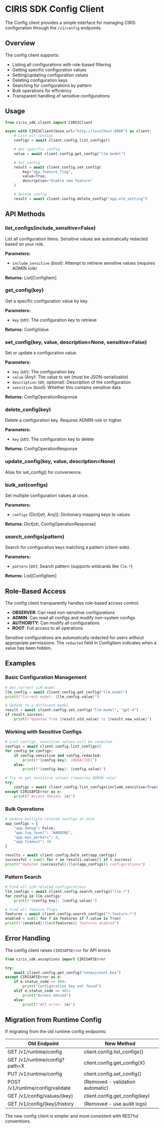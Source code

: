 # CIRIS SDK Config Client

The Config client provides a simple interface for managing CIRIS configuration through the `/v1/config` endpoints.

## Overview

The config client supports:
- Listing all configurations with role-based filtering
- Getting specific configuration values
- Setting/updating configuration values
- Deleting configuration keys
- Searching for configurations by pattern
- Bulk operations for efficiency
- Transparent handling of sensitive configurations

## Usage

```python
from ciris_sdk.client import CIRISClient

async with CIRISClient(base_url="http://localhost:8080") as client:
    # List all configs
    configs = await client.config.list_configs()

    # Get specific config
    value = await client.config.get_config("llm.model")

    # Set config
    result = await client.config.set_config(
        key="app.feature_flag",
        value=True,
        description="Enable new feature"
    )

    # Delete config
    result = await client.config.delete_config("app.old_setting")
```

## API Methods

### list_configs(include_sensitive=False)
List all configuration items. Sensitive values are automatically redacted based on your role.

**Parameters:**
- `include_sensitive` (bool): Attempt to retrieve sensitive values (requires ADMIN role)

**Returns:** List[ConfigItem]

### get_config(key)
Get a specific configuration value by key.

**Parameters:**
- `key` (str): The configuration key to retrieve

**Returns:** ConfigValue

### set_config(key, value, description=None, sensitive=False)
Set or update a configuration value.

**Parameters:**
- `key` (str): The configuration key
- `value` (Any): The value to set (must be JSON-serializable)
- `description` (str, optional): Description of the configuration
- `sensitive` (bool): Whether this contains sensitive data

**Returns:** ConfigOperationResponse

### delete_config(key)
Delete a configuration key. Requires ADMIN role or higher.

**Parameters:**
- `key` (str): The configuration key to delete

**Returns:** ConfigOperationResponse

### update_config(key, value, description=None)
Alias for set_config() for convenience.

### bulk_set(configs)
Set multiple configuration values at once.

**Parameters:**
- `configs` (Dict[str, Any]): Dictionary mapping keys to values

**Returns:** Dict[str, ConfigOperationResponse]

### search_configs(pattern)
Search for configuration keys matching a pattern (client-side).

**Parameters:**
- `pattern` (str): Search pattern (supports wildcards like `llm.*`)

**Returns:** List[ConfigItem]

## Role-Based Access

The config client transparently handles role-based access control:

- **OBSERVER**: Can read non-sensitive configurations
- **ADMIN**: Can read all configs and modify non-system configs
- **AUTHORITY**: Can modify all configurations
- **ROOT**: Full access to all operations

Sensitive configurations are automatically redacted for users without appropriate permissions. The `redacted` field in ConfigItem indicates when a value has been hidden.

## Examples

### Basic Configuration Management
```python
# Get current LLM model
llm_config = await client.config.get_config("llm.model")
print(f"Current model: {llm_config.value}")

# Update to a different model
result = await client.config.set_config("llm.model", "gpt-4")
if result.success:
    print(f"Updated from {result.old_value} to {result.new_value}")
```

### Working with Sensitive Configs
```python
# List configs, sensitive values will be redacted
configs = await client.config.list_configs()
for config in configs:
    if config.sensitive and config.redacted:
        print(f"{config.key}: [REDACTED]")
    else:
        print(f"{config.key}: {config.value}")

# Try to get sensitive values (requires ADMIN role)
try:
    configs = await client.config.list_configs(include_sensitive=True)
except CIRISAPIError as e:
    print(f"Access denied: {e}")
```

### Bulk Operations
```python
# Update multiple related configs at once
app_configs = {
    "app.debug": False,
    "app.log_level": "WARNING",
    "app.max_workers": 4,
    "app.timeout": 30
}

results = await client.config.bulk_set(app_configs)
successful = sum(1 for r in results.values() if r.success)
print(f"Updated {successful}/{len(app_configs)} configurations")
```

### Pattern Search
```python
# Find all LLM-related configurations
llm_configs = await client.config.search_configs("llm.*")
for config in llm_configs:
    print(f"{config.key}: {config.value}")

# Find all feature flags
features = await client.config.search_configs("*.feature.*")
enabled = sum(1 for f in features if f.value is True)
print(f"{enabled}/{len(features)} features enabled")
```

## Error Handling

The config client raises `CIRISAPIError` for API errors:

```python
from ciris_sdk.exceptions import CIRISAPIError

try:
    await client.config.get_config("nonexistent.key")
except CIRISAPIError as e:
    if e.status_code == 404:
        print("Configuration key not found")
    elif e.status_code == 403:
        print("Access denied")
    else:
        print(f"API error: {e}")
```

## Migration from Runtime Config

If migrating from the old runtime config endpoints:

| Old Endpoint | New Method |
|-------------|------------|
| GET /v1/runtime/config | client.config.list_configs() |
| GET /v1/runtime/config?path=X | client.config.get_config(X) |
| PUT /v1/runtime/config | client.config.set_config() |
| POST /v1/runtime/config/validate | (Removed - validation automatic) |
| GET /v1/config/values/{key} | client.config.get_config(key) |
| GET /v1/config/{key}/history | (Removed - use audit logs) |

The new config client is simpler and more consistent with RESTful conventions.
